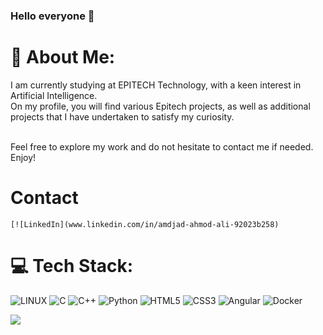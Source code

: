### Hello everyone 👋

# 💫 About Me:
I am currently studying at EPITECH Technology, with a keen interest in Artificial Intelligence. <br>On my profile, you will find various Epitech projects, as well as additional projects that I have undertaken to satisfy my curiosity.<br><br>

Feel free to explore my work and do not hesitate to contact me if needed. Enjoy!

# Contact
    [![LinkedIn](www.linkedin.com/in/amdjad-ahmod-ali-92023b258)


# 💻 Tech Stack:
 ![LINUX](https://img.shields.io/badge/Linux-FCC624?style=for-the-badge&logo=linux&logoColor=black) ![C](https://img.shields.io/badge/c-%2300599C.svg?style=for-the-badge&logo=c&logoColor=white) ![C++](https://img.shields.io/badge/C%2B%2B-00599C?style=for-the-badge&logo=c%2B%2B&logoColor=white) ![Python](https://img.shields.io/badge/python-3670A0?style=for-the-badge&logo=python&logoColor=ffdd54) ![HTML5](https://img.shields.io/badge/html5-%23E34F26.svg?style=for-the-badge&logo=html5&logoColor=white) ![CSS3](https://img.shields.io/badge/css3-%231572B6.svg?style=for-the-badge&logo=css3&logoColor=white) ![Angular](https://img.shields.io/badge/Angular-DD0031?style=for-the-badge&logo=angular&logoColor=white) ![Docker](https://img.shields.io/badge/docker-%230db7ed.svg?style=for-the-badge&logo=docker&logoColor=white)

[![](https://visitcount.itsvg.in/api?id=amdjadouxx&icon=1&color=0)](https://visitcount.itsvg.in)


<!-- Proudly created with GPRM ( https://gprm.itsvg.in ) -->
